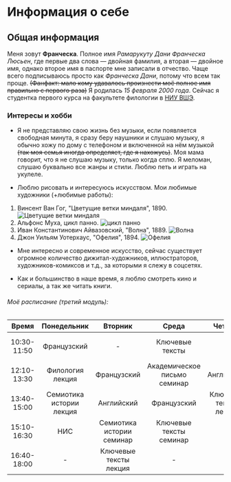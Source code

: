 # Информация о себе

## Общая информация
Меня зовут **Франческа**. Полное имя _Рамарукуту Дани Франческа Люсьен_, где первые два слова — двойная фамилия, а вторая — двойное имя, однако второе имя в паспорте мне записали в отчество. Чаще всего подписываюсь просто как _Франческа Дани_, потому что всем так проще. ~~(Фанфакт: мало кому удавалось произнести моё полное имя правильно с первого раза)~~ Я родилась *15 февраля 2000 года*. Сейчас я студентка первого курса на факультете филологии в [НИУ ВШЭ](https://www.hse.ru/ "HSE").


### Интересы и хобби
+ Я не представляю свою жизнь без музыки, если появляется свободная минута, я сразу беру наушники и слушаю музыку, я обычно хожу по дому с телефоном и включенной на нём музыкой ~~(так моя семья иногда определяет, где я нахожусь)~~. Моя мама говорит, что я не слушаю музыку, только когда сплю. Я меломан, слушаю буквально все жанры и стили. Люблю петь и играть на укулеле.
- Люблю рисовать и интересуюсь искусством. Мои любимые художники (+любимые работы):
 1. Винсент Ван Гог, "Цветущие ветки миндаля", 1890.
 ![Цветущие ветки миндаля](http://safiullin.su/wp-content/uploads/2015/12/Vinsent-Van-Gog-Vincent-Van-Gogh-TSvetushhij-mindal-Almond-Blossom-1890-75.jpg)
 2. Альфонс Муха, цикл панно.
 ![цикл панно](http://www.izuminki.com/images/xudozhnik-alfons-muxa-master-iskusstva-dlya-vsex-2/26.jpg)
 3. Иван Константинович Айвазовский, "Волна", 1889.
 ![Волна](http://static1.repo.aif.ru/1/23/441099/ab750433e8ad58060f932f554c70a03a.jpg)
 4. Джон Уильям Уотерхаус, "Офелия", 1894.
 ![Офелия](https://upload.wikimedia.org/wikipedia/commons/4/4f/Ophelia_1894.jpg)
   - Мне интересно и современное искусство, сейчас существует огромное количество дижитал-художников, иллюстраторов, художников-комиксов и т.д., за которыми я слежу в соцсетях.
* Как и большинство в наше время, я люблю смотреть кино и сериалы, а так же читать книги.



###### Моё расписание (третий модуль):
Время|Понедельник|Вторник|Среда|Четверг|Пятница
:---:|:---:|:---:|:---:|:---:|:---:
10:30-11:50|Французский|-|Ключевые тексты|-|Цифровая грамотнось лекция
12:10-13:30|Филология лекция|Французский|Академическое письмо семинар|Английский|Филология семинар
13:40-15:00|Семиотика истории лекция|Английский|Французский|Ключевые тексты лекция|Цифровая грамотность семинар
15:10-16:30|НИС|Семиотика истории семинар|Ключевые тексты семинар|-|-
16:40-18:00|-|Ключевые тексты лекция|-|-|-
